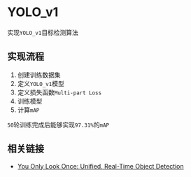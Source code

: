 # YOLO_v1

实现`YOLO_v1`目标检测算法

## 实现流程

1. 创建训练数据集
2. 定义`YOLO_v1`模型
3. 定义损失函数`Multi-part Loss`
4. 训练模型
5. 计算`mAP`

`50`轮训练完成后能够实现`97.31%`的`mAP`

## 相关链接

* [You Only Look Once: Unified, Real-Time Object Detection](https://blog.zhujian.life/posts/256e06fe.html)